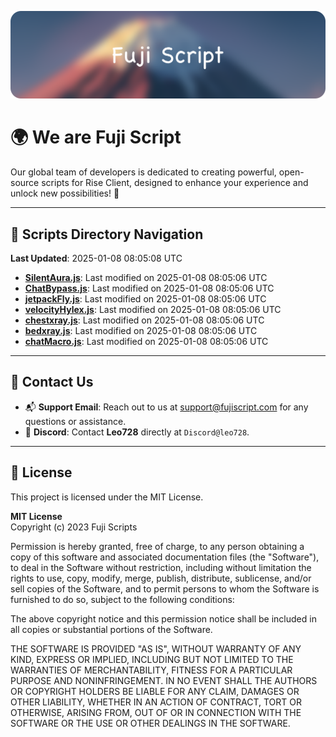 ![Banner](.github/b.webp)

# 🌍 **We are Fuji Script**

Our global team of developers is dedicated to creating powerful, open-source scripts for Rise Client, designed to enhance your experience and unlock new possibilities! 🌟

---
<!-- SCRIPTS_NAVIGATION_START -->
## 📂 **Scripts Directory Navigation**

**Last Updated**: 2025-01-08 08:05:08 UTC

- **[SilentAura.js](scripts/SilentAura.js)**: Last modified on 2025-01-08 08:05:06 UTC
- **[ChatBypass.js](scripts/ChatBypass.js)**: Last modified on 2025-01-08 08:05:06 UTC
- **[jetpackFly.js](scripts/jetpackFly.js)**: Last modified on 2025-01-08 08:05:06 UTC
- **[velocityHylex.js](scripts/velocityHylex.js)**: Last modified on 2025-01-08 08:05:06 UTC
- **[chestxray.js](scripts/chestxray.js)**: Last modified on 2025-01-08 08:05:06 UTC
- **[bedxray.js](scripts/bedxray.js)**: Last modified on 2025-01-08 08:05:06 UTC
- **[chatMacro.js](scripts/chatMacro.js)**: Last modified on 2025-01-08 08:05:06 UTC

<!-- SCRIPTS_NAVIGATION_END -->

---

## 💬 **Contact Us**  
- 📬 **Support Email**: Reach out to us at [support@fujiscript.com](mailto:support@fujiscript.com) for any questions or assistance.  
- 💬 **Discord**: Contact **Leo728** directly at `Discord@leo728`.

---

## 📜 **License**

This project is licensed under the MIT License.  

**MIT License**  
Copyright (c) 2023 Fuji Scripts  

Permission is hereby granted, free of charge, to any person obtaining a copy of this software and associated documentation files (the "Software"), to deal in the Software without restriction, including without limitation the rights to use, copy, modify, merge, publish, distribute, sublicense, and/or sell copies of the Software, and to permit persons to whom the Software is furnished to do so, subject to the following conditions:  

The above copyright notice and this permission notice shall be included in all copies or substantial portions of the Software.  

THE SOFTWARE IS PROVIDED "AS IS", WITHOUT WARRANTY OF ANY KIND, EXPRESS OR IMPLIED, INCLUDING BUT NOT LIMITED TO THE WARRANTIES OF MERCHANTABILITY, FITNESS FOR A PARTICULAR PURPOSE AND NONINFRINGEMENT. IN NO EVENT SHALL THE AUTHORS OR COPYRIGHT HOLDERS BE LIABLE FOR ANY CLAIM, DAMAGES OR OTHER LIABILITY, WHETHER IN AN ACTION OF CONTRACT, TORT OR OTHERWISE, ARISING FROM, OUT OF OR IN CONNECTION WITH THE SOFTWARE OR THE USE OR OTHER DEALINGS IN THE SOFTWARE.  
